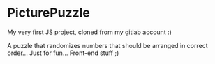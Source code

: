 # PicturePuzzle
My very first JS project, cloned from my gitlab account :)

A puzzle that randomizes numbers that should be arranged in correct order... Just for fun... Front-end stuff ;)
